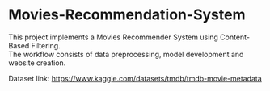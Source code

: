 # Movies-Recommendation-System
This project implements a Movies Recommender System using Content-Based Filtering.\
The workflow consists of data preprocessing, model development and website creation.

Dataset link: https://www.kaggle.com/datasets/tmdb/tmdb-movie-metadata
